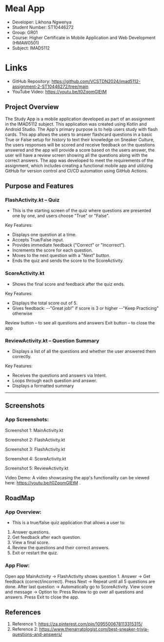 # Meal App
- Developer: Likhona Ngwenya
- Student Number: ST10446272
- Group: GR01
- Course: Higher Certificate in Mobile Application and Web Development (HMAW0501)
- Subject: IMAD5112

# Links
- GitHub Repository: https://github.com/VCSTDN2024/imad5112-assignment-2-ST10446272/tree/main
- YouTube Video: https://youtu.be/t0ZqomGlEtM


## Project Overview
The Study App is a mobile application developed as part of an assignment in the IMAD5112 subject. This application was created using Kotlin and Android Studio. The App's primary purpose is to help users study with flash cards. This app allows the users to answer flashcard questions in a basic True or False setup for history to text their knowledge on Sneaker Culture, the users responses will be scored and receive feedback on the questions answered and the app will provide a score based on the users answer, the user will have a review screen showing all the questions along with the correct answers. The app was developed to meet the requirements of the assignment,
which includes creating a functional mobile app and utilizing GitHub for version control and CI/CD automation using GitHub Actions.


## Purpose and Features

### FlashActivity.kt – Quiz 
- This is the starting screen of the quiz where questions are presented one by one, and users choose "True" or "False".

Key Features:

- Displays one question at a time.
- Accepts True/False input.
- Provides immediate feedback ("Correct" or "Incorrect").
- Increments the score for each question.
- Moves to the next question with a "Next" button.
- Ends the quiz and sends the score to the ScoreActivity.

 ### ScoreActivity.kt
- Shows the final score and feedback after the quiz ends.

Key Features:
- Displays the total score out of 5.
- Gives feedback:
--"Great job!" if score is 3 or higher
--"Keep Practicing" otherwise

Review button – to see all questions and answers
Exit button – to close the app

### ReviewActivity.kt – Question Summary
- Displays a list of all the questions and whether the user answered them correctly.

Key Features:
- Receives the questions and answers via Intent.
- Loops through each question and answer.
- Displays a formatted summary



---------------------------
## Screenshots

### App Screenshots:
Screenshot 1: MainActivity.kt

Screenshot 2: FlashActivity.kt

Screenshot 3: FlashActivity.kt

Screenshot 4: ScoreActivity.kt

Screenshot 5: ReviewActivity.kt


Video Demo:
A video showcasing the app's functionality can be viewed here: https://youtu.be/t0ZqomGlEtM .


## RoadMap

### App Overview: 
- This is a true/false quiz application that allows a user to:

1. Answer questions.
2. Get feedback after each question.
3. View a final score.
4. Review the questions and their correct answers.
5. Exit or restart the quiz.

### App Flow: 

Open app MainActivity	→	 FlashActivity shows question 1.
Answer → Get feedback (correct/incorrect).
Press Next → Repeat until all 5 questions are done.
After last question → Automatically go to ScoreActivity.
View score and message → Option to:
Press Review to go over all questions and answers.
Press Exit to close the app.


## References

1. Reference 1: https://za.pinterest.com/pin/1095500678113315315/ 
2. Reference 2: https://www.thenarratologist.com/best-sneaker-trivia-questions-and-answers/




```

